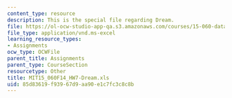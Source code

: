 ```yaml
---
content_type: resource
description: This is the special file regarding Dream.
file: https://ol-ocw-studio-app-qa.s3.amazonaws.com/courses/15-060-data-models-and-decisions-fall-2014/85d83619f93967d9aa90e1c7fc3c8c8b_MIT15_060F14_HW7-Dream.xls
file_type: application/vnd.ms-excel
learning_resource_types:
- Assignments
ocw_type: OCWFile
parent_title: Assignments
parent_type: CourseSection
resourcetype: Other
title: MIT15_060F14_HW7-Dream.xls
uid: 85d83619-f939-67d9-aa90-e1c7fc3c8c8b
---
```


